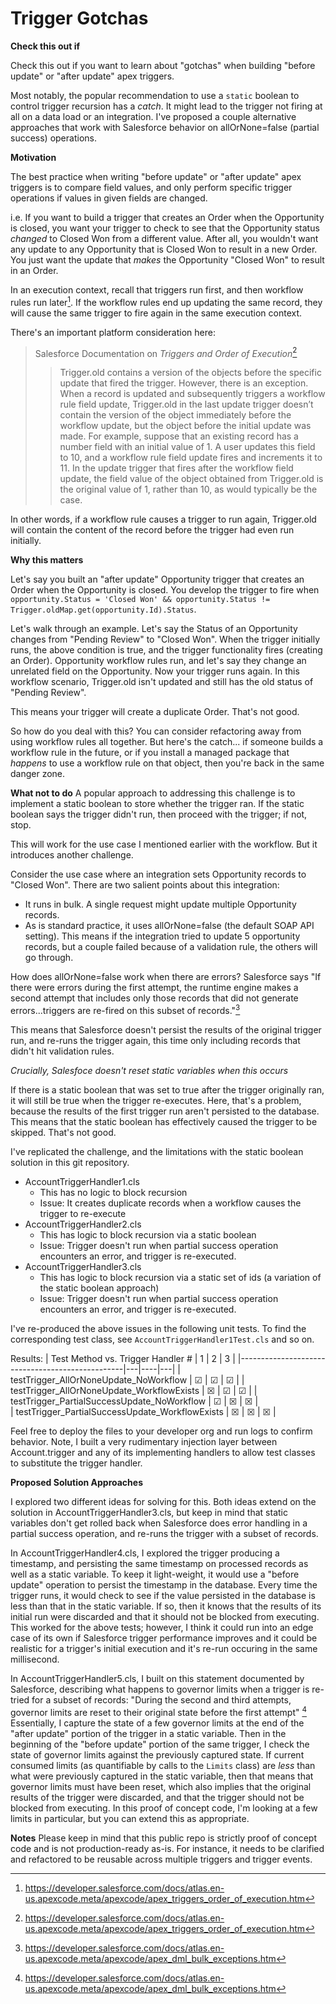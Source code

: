 # Trigger Gotchas

**Check this out if**

Check this out if you want to learn about "gotchas" when building "before update" or "after update" apex triggers. 

Most notably, the popular recommendation to use a `static` boolean to control trigger recursion has a *catch*. It might lead to the trigger not firing at all on a data load or an integration. I've proposed a couple alternative approaches that work with Salesforce behavior on allOrNone=false (partial success) operations.

**Motivation**

The best practice when writing "before update" or "after update" apex triggers is to compare field values, and only perform specific trigger operations if values in given fields are changed.

i.e. If you want to build a trigger that creates an Order when the Opportunity is closed, you want your trigger to check to see that the Opportunity status *changed* to Closed Won from a different value.  After all, you wouldn't want any update to any Opportunity that is Closed Won to result in a new Order. You just want the update that *makes* the Opportunity "Closed Won" to result in an Order.

In an execution context, recall that triggers run first, and then workflow rules run later[^OOO]. If the workflow rules end up updating the same record, they will cause the same trigger to fire again in the same execution context.

There's an important platform consideration here: 

> Salesforce Documentation on *Triggers and Order of Execution*[^OOO]
>> Trigger.old contains a version of the objects before the specific update that fired the trigger. However, there is an exception. When a record is updated and subsequently triggers a workflow rule field update, Trigger.old in the last update trigger doesn’t contain the version of the object immediately before the workflow update, but the object before the initial update was made. For example, suppose that an existing record has a number field with an initial value of 1. A user updates this field to 10, and a workflow rule field update fires and increments it to 11. In the update trigger that fires after the workflow field update, the field value of the object obtained from Trigger.old is the original value of 1, rather than 10, as would typically be the case. 

In other words, if a workflow rule causes a trigger to run again, Trigger.old will contain the content of the record before the trigger had even run initially.

**Why this matters**

Let's say you built an "after update" Opportunity trigger that creates an Order when the Opportunity is closed. You develop the trigger to fire when `opportunity.Status = 'Closed Won' && opportunity.Status != Trigger.oldMap.get(opportunity.Id).Status`. 

Let's walk through an example. Let's say the Status of an Opportunity changes from "Pending Review" to "Closed Won". When the trigger initially runs, the above condition is true, and the trigger functionality fires (creating an Order). Opportunity workflow rules run, and let's say they change an unrelated field on the Opportunity. Now your trigger runs again. In this workflow scenario, Trigger.old isn't updated and still has the old status of "Pending Review".

This means your trigger will create a duplicate Order. That's not good.

So how do you deal with this? You can consider refactoring away from using workflow rules all together. But here's the catch... if someone builds a workflow rule in the future, or if you install a managed package that *happens* to use a workflow rule on that object, then you're back in the same danger zone.

**What not to do**
A popular approach to addressing this challenge is to implement a static boolean to store whether the trigger ran. If the static boolean says the trigger didn't run, then proceed with the trigger; if not, stop. 

This will work for the use case I mentioned earlier with the workflow. But it introduces another challenge.

Consider the use case where an integration sets Opportunity records to "Closed Won". There are two salient points about this integration:
* It runs in bulk. A single request might update multiple Opportunity records.
* As is standard practice, it uses allOrNone=false (the default SOAP API setting). This means if the integration tried to update 5 opportunity records, but a couple failed because of a validation rule, the others will go through.

How does allOrNone=false work when there are errors? Salesforce says "If there were errors during the first attempt, the runtime engine makes a second attempt that includes only those records that did not generate errors...triggers are re-fired on this subset of records."[^BulkDmlExceptions] 

This means that Salesforce doesn't persist the results of the original trigger run, and re-runs the trigger again, this time only including records that didn't hit validation rules. 

*Crucially, Salesfoce doesn't reset static variables when this occurs*

If there is a static boolean that was set to true after the trigger originally ran, it will still be true when the trigger re-executes. Here, that's a problem, because the results of the first trigger run aren't persisted to the database. This means that the static boolean has effectively caused the trigger to be skipped. That's not good.

I've replicated the challenge, and the limitations with the static boolean solution in this git repository.

* AccountTriggerHandler1.cls 
    * This has no logic to block recursion
    * Issue: It creates duplicate records when a workflow causes the trigger to re-execute
* AccountTriggerHandler2.cls 
    * This has logic to block recursion via a static boolean
    * Issue: Trigger doesn't run when partial success operation encounters an error, and trigger is re-executed.
* AccountTriggerHandler3.cls 
    * This has logic to block recursion via a static set of ids (a variation of the static boolean approach)
    * Issue: Trigger doesn't run when partial success operation encounters an error, and trigger is re-executed.

I've re-produced the above issues in the following unit tests. To find the corresponding test class, see `AccountTriggerHandler1Test.cls` and so on. 

Results:
| Test Method vs. Trigger Handler #               | 1 | 2  | 3 | 
|-------------------------------------------------|---|----|---|
| testTrigger_AllOrNoneUpdate_NoWorkflow          | ☑ | ☑ | ☑ | 
| testTrigger_AllOrNoneUpdate_WorkflowExists      | ☒ | ☑ | ☑ | 
| testTrigger_PartialSuccessUpdate_NoWorkflow     | ☑ | ☒ | ☒ |  
| testTrigger_PartialSuccessUpdate_WorkflowExists | ☒ | ☒ | ☒ |  

Feel free to deploy the files to your developer org and run logs to confirm behavior. Note, I built a very rudimentary injection layer between Account.trigger and any of its implementing handlers to allow test classes to substitute the trigger handler. 

**Proposed Solution Approaches**

I explored two different ideas for solving for this. Both ideas extend on the solution in AccountTriggerHandler3.cls, but keep in mind that static variables don't get rolled back when Salesforce does error handling in a partial success operation, and re-runs the trigger with a subset of records.

In AccountTriggerHandler4.cls, I explored the trigger producing a timestamp, and persisting the same timestamp on processed records as well as a static variable. To keep it light-weight, it would use a "before update" operation to persist the timestamp in the database. Every time the trigger runs, it would check to see if the value persisted in the database is less than that in the static variable. If so, then it knows that the results of its initial run were discarded and that it should not be blocked from executing. This worked for the above tests; however, I think it could run into an edge case of its own if Salesforce trigger performance improves and it could be realistic for a trigger's initial execution and it's re-run occuring in the same millisecond.

In AccountTriggerHandler5.cls, I built on this statement documented by Salesforce, describing what happens to governor limits when a trigger is re-tried for a subset of records: "During the second and third attempts, governor limits are reset to their original state before the first attempt" [^BulkDmlExceptions] Essentially, I capture the state of a few governor limits at the end of the "after update" portion of the trigger in a static variable. Then in the beginning of the "before update" portion of the same trigger, I check the state of governor limits against the previously captured state. If current consumed limits (as quantifiable by calls to the `Limits` class) are _less_ than what were previously captured in the static variable, then that means that governor limits must have been reset, which also implies that the original results of the trigger were discarded, and that the trigger should not be blocked from executing. In this proof of concept code, I'm looking at a few limits in particular, but you can extend this as appropriate.

**Notes**
Please keep in mind that this public repo is strictly proof of concept code and is not production-ready as-is. For instance, it needs to be clarified and refactored to be reusable across multiple triggers and trigger events. 

[^OOO]:https://developer.salesforce.com/docs/atlas.en-us.apexcode.meta/apexcode/apex_triggers_order_of_execution.htm
[^BulkDmlExceptions]:https://developer.salesforce.com/docs/atlas.en-us.apexcode.meta/apexcode/apex_dml_bulk_exceptions.htm